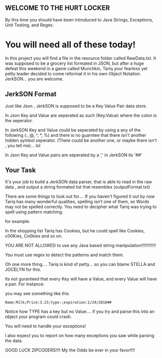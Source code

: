 ## WELCOME TO THE HURT LOCKER

By this time you should have been introduced to Java Strings, Exceptions, Unit Testing, and Regex.

# You will need all of these today!

In this project you will find a file in the resource folder called RawData.txt. 
It was supposed to be a grocery list formated in JSON, but after a huge defeat this 
weekend in a game called Munchkin, Tariq your fearless yet petty leader decided to come 
reformat it in his own Object Notation. JerkSON... you are welcome.

## JerkSON Format

Just like Json , JerkSON is supposed to be a Key Value Pair data store.

In Json Key and Value are seperated as such (Key:Value) where the colon is the seperator.

In JerkSON Key and Value could be seperated by using a any of the following (:, @, ^, *, %) and 
there is no guarntee that there isn't another hidden symbol seperator. (There could be another one, 
or maybe there isn't , you tell me)... lol

In Json Key and Value pairs are seperated by a ',' in JerkSON its '##'

## Your Task
It's your job to build a JerkSON data parser, that is able to read in the raw data , and output a 
string formated list that resembles (outputFormat.txt) 

There are some things to look out for.... If you haven't figured it out by now Tariq has many 
wonderful qualities, spelling isn't one of them, so Words may not be spelled correctly. 
You need to decipher what Tariq was trying to spell using pattern matching.

for example:

In the shopping list Tariq has Cookies, but he could spell like Cookies, c00Kies, Co0kies and so on.

YOU ARE NOT ALLOWED to use any Java based string manipulation!!!!!!!!!!!!

You must use regex to detect the patterns and match them.


Oh one more thing.... Tariq is kind of petty... so you can blame STELLA and JOCELYN for this.

Its not guranteed that every Key will have a Value, and every Value will have a pair. 
For instance:

you may see something like this

```
Name:Milk;Price:3.23;type:;expiration:1/24/2016##
```

Notice how TYPE has a key but no Value.... if you try and parse this into an object your program 
could crash.

You will need to handle your exceptions!

I also expect you to report on how many exceptions you saw while parsing the data.


GOOD LUCK ZIPCODERS!!!! My the Odds be ever in your favor!!!!

